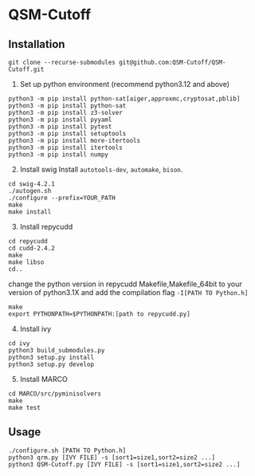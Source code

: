 # QSM-Cutoff
## Installation
```
git clone --recurse-submodules git@github.com:QSM-Cutoff/QSM-Cutoff.git
```
1. Set up python environment (recommend python3.12 and above)
```
python3 -m pip install python-sat[aiger,approxmc,cryptosat,pblib]
python3 -m pip install python-sat
python3 -m pip install z3-solver
python3 -m pip install pyyaml
python3 -m pip install pytest
python3 -m pip install setuptools
python3 -m pip install more-itertools
python3 -m pip install itertools
python3 -m pip install numpy
```

2. Install swig
Install `autotools-dev`, `automake`, `bison`.
```
cd swig-4.2.1
./autogen.sh
./configure --prefix=YOUR_PATH
make
make install
```

3. Install repycudd
```
cd repycudd
cd cudd-2.4.2
make
make libso
cd..
```
change the python version in repycudd Makefile,Makefile_64bit to your version of python3.1X and add the compilation flag `-I[PATH TO Python.h]`
```
make
export PYTHONPATH=$PYTHONPATH:[path to repycudd.py]
```

4. Install ivy
```
cd ivy
python3 build_submodules.py
python3 setup.py install
python3 setup.py develop
```

5. Install MARCO
```
cd MARCO/src/pyminisolvers
make
make test
```

## Usage
```=python3
./configure.sh [PATH TO Python.h]
python3 qrm.py [IVY FILE] -s [sort1=size1,sort2=size2 ...]
python3 QSM-Cutoff.py [IVY FILE] -s [sort1=size1,sort2=size2 ...]
```

